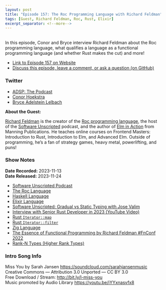 ```yaml
---
layout: post
title: "Episode 157: The Roc Programming Language with Richard Feldman"
tags: [Guest, Richard Feldman, Roc, Rust, Elixir]
excerpt_separator: <!--more-->
---
```


<div id="buzzsprout-player-14028041"></div><script src="https://www.buzzsprout.com/1501960/14028041-episode-157-the-roc-programming-language-with-richard-feldman.js?container_id=buzzsprout-player-14028041&player=small" type="text/javascript" charset="utf-8"></script>

<br>In this episode, Conor and Bryce interview Richard Feldman about the Roc programming language, what qualifies a language as a functional programming language (and whether Rust makes the cut) and more!

<!--more-->

* [Link to Episode 157 on Website](https://adspthepodcast.com/2023/11/24/Episode-157.html)
* [Discuss this episode, leave a comment, or ask a question (on GitHub)](https://github.com/codereport/adsp2/discussions/49)

### Twitter
 
* [ADSP: The Podcast](https://twitter.com/adspthepodcast)
* [Conor Hoekstra](https://twitter.com/code_report)
* [Bryce Adelstein Lelbach](https://twitter.com/blelbach)

**About the Guest:**

[Richard Feldman](https://twitter.com/rtfeldman) is the creator of the [Roc programming language](https://www.roc-lang.org/), the host of the [Software Unscripted](https://open.spotify.com/show/0cWHExP9zgcPaaSRScHVtO) podcast, and the author of [Elm in Action](https://www.manning.com/books/elm-in-action?utm_source=elm_in_action) from Manning Publications. He teaches online courses on Frontend Masters: Introduction to Rust, Introduction to Elm, and Advanced Elm. Outside of programming, he’s a fan of strategy games, heavy metal, powerlifting, and puns!

### Show Notes
 
**Date Recorded:** 2023-11-13 <br>
**Date Released:** 2023-11-24

* [Software Unscripted Podcast](https://open.spotify.com/show/0cWHExP9zgcPaaSRScHVtO)
* [The Roc Language](https://www.roc-lang.org/)
* [Haskell Language](https://www.haskell.org/)
* [Elixir Language](https://elixir-lang.org/)
* [Software Unscripted: Gradual vs Static Typing with Jose Valim](https://open.spotify.com/episode/7Dare7ifdtQAsY8eTxpBfL)
* [Interview with Senior Rust Developer in 2023 (YouTube Video)](https://www.youtube.com/watch?v=TGfQu0bQTKc)
* [Rust `Iterator::map`](https://doc.rust-lang.org/std/iter/trait.Iterator.html#method.map)
* [Rust `Iterator::filter`](https://doc.rust-lang.org/std/iter/trait.Iterator.html#method.filter)
* [Zig Language](https://ziglang.org/)
* [The Essence of Functional Programming by Richard Feldman #FnConf 2022](https://youtu.be/l0ruvPCQh9I)
* [Rank-N Types (Higher Rank Types)](https://wiki.haskell.org/Rank-N_types)

### Intro Song Info
 
Miss You by Sarah Jansen https://soundcloud.com/sarahjansenmusic<br>
Creative Commons — Attribution 3.0 Unported — CC BY 3.0<br>
Free Download / Stream: http://bit.ly/l-miss-you<br>
Music promoted by Audio Library https://youtu.be/iYYxnasvfx8<br>
